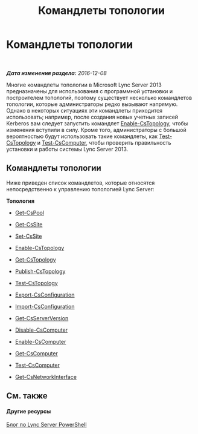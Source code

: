 ﻿---
title: Командлеты топологии
TOCTitle: Командлеты топологии
ms:assetid: 3ed739a7-d58d-475d-8240-fa8d2c6dc7e3
ms:mtpsurl: https://technet.microsoft.com/ru-ru/library/Gg415648(v=OCS.15)
ms:contentKeyID: 49309533
ms.date: 12/10/2016
mtps_version: v=OCS.15
ms.translationtype: HT
---

# Командлеты топологии

 

_**Дата изменения раздела:** 2016-12-08_

Многие командлеты топологии в Microsoft Lync Server 2013 предназначены для использования с программной установки и построителем топологий, поэтому существует несколько командлетов топологии, которые администраторы редко вызывают напрямую. Однако в некоторых ситуациях эти командлеты приходится использовать; например, после создания новых учетных записей Kerberos вам следует запустить командлет [Enable-CsTopology](enable-cstopology.md), чтобы изменения вступили в силу. Кроме того, администраторы с большой вероятностью будут использовать такие командлеты, как [Test-CsTopology](test-cstopology.md) и [Test-CsComputer](test-cscomputer.md), чтобы проверить правильность установки и работы системы Lync Server 2013.

## Командлеты топологии

Ниже приведен список командлетов, которые относятся непосредственно к управлению топологией Lync Server:

**Топология**

  -   
    [Get-CsPool](get-cspool.md)

  -   
    [Get-CsSite](get-cssite.md)

  -   
    [Set-CsSite](set-cssite.md)

  -   
    [Enable-CsTopology](enable-cstopology.md)

  -   
    [Get-CsTopology](get-cstopology.md)

  -   
    [Publish-CsTopology](publish-cstopology.md)

  -   
    [Test-CsTopology](test-cstopology.md)

  -   
    [Export-CsConfiguration](export-csconfiguration.md)

  -   
    [Import-CsConfiguration](import-csconfiguration.md)

  -   
    [Get-CsServerVersion](get-csserverversion.md)

  -   
    [Disable-CsComputer](disable-cscomputer.md)

  -   
    [Enable-CsComputer](enable-cscomputer.md)

  -   
    [Get-CsComputer](get-cscomputer.md)

  -   
    [Test-CsComputer](test-cscomputer.md)

  -   
    [Get-CsNetworkInterface](get-csnetworkinterface.md)

## См. также

#### Другие ресурсы

[Блог по Lync Server PowerShell](http://go.microsoft.com/fwlink/?linkid=203150%26clcid=0x419)


